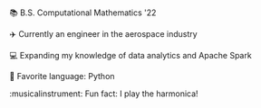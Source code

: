 :books: B.S. Computational Mathematics '22

:airplane: Currently an engineer in the aerospace industry

:computer: Expanding my knowledge of data analytics and Apache Spark

:snake: Favorite language: Python

:musicalinstrument: Fun fact: I play the harmonica!
